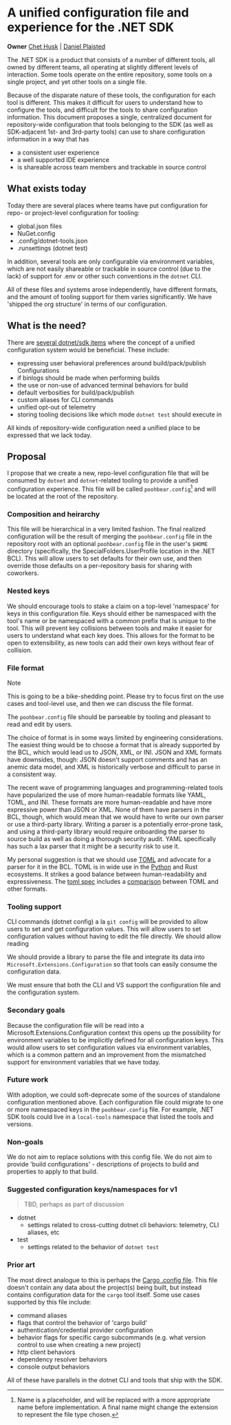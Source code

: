 # A unified configuration file and experience for the .NET SDK

**Owner** [Chet Husk](https://github.com/baronfel) | [Daniel Plaisted](https://github.com/dsplaisted)

The .NET SDK is a product that consists of a number of different tools, all owned by different teams, all operating at slightly different levels of interaction. Some tools operate on the entire repository, some tools on a single project, and yet other tools on a single file.

Because of the disparate nature of these tools, the configuration for each tool is different. This makes it difficult for users to understand how to configure the tools, and difficult for the tools to share configuration information. This document proposes a single, centralized document for repository-wide configuration that tools belonging to the SDK (as well as SDK-adjacent 1st- and 3rd-party tools) can use to share configuration information in a way that has

* a consistent user experience
* a well supported IDE experience
* is shareable across team members and trackable in source control

## What exists today

Today there are several places where teams have put configuration for repo- or project-level configuration for tooling:

* global.json files
* NuGet.config
* .config/dotnet-tools.json
* .runsettings (dotnet test)

In addition, several tools are only configurable via environment variables, which are not easily shareable or trackable in source control (due to the lack) of support for .env or other such conventions in the `dotnet` CLI.

All of these files and systems arose independently, have different formats, and the amount of tooling support for them varies significantly. We have 'shipped the org structure' in terms of our configuration.

## What is the need?

There are [several dotnet/sdk items](https://github.com/dotnet/sdk/issues?q=label%3Aconfig-system-candidate) where the concept of a unified configuration system would be beneficial. These include:

* expressing user behavioral preferences around build/pack/publish Configurations
* if binlogs should be made when performing builds
* the use or non-use of advanced terminal behaviors for build
* default verbosities for build/pack/publish
* custom aliases for CLI commands
* unified opt-out of telemetry
* storing tooling decisions like which mode `dotnet test` should execute in

All kinds of repository-wide configuration need a unified place to be expressed that we lack today.

## Proposal

I propose that we create a new, repo-level configuration file that will be consumed by `dotnet` and `dotnet`-related tooling to provide a unified configuration experience. This file will be called `poohbear.config`[^1] and will be located at the root of the repository.

### Composition and heirarchy

This file will be hierarchical in a very limited fashion. The final realized configuration will be the result of merging the `poohbear.config` file in the repository root with an optional `poohbear.config` file in the user's `$HOME` directory (specifically, the SpecialFolders.UserProfile location in the .NET BCL). This will allow users to set defaults for their own use, and then override those defaults on a per-repository basis for sharing with coworkers.

### Nested keys

We should encourage tools to stake a claim on a top-level 'namespace' for keys in this configuration file. Keys should either be namespaced with the tool's name or be namespaced with a common prefix that is unique to the tool. This will prevent key collisions between tools and make it easier for users to understand what each key does. This allows for the format to be open to extensibility, as new tools can add their own keys without fear of collision.

### File format

>[!NOTE]
> This is going to be a bike-shedding point. Please try to focus first on the use cases and tool-level use, and then we can discuss the file format.

The `poohbear.config` file should be parseable by tooling and pleasant to read and edit by users.

The choice of format is in some ways limited by engineering considerations. The easiest thing would be to choose a format that is already supported by the BCL, which would lead us to JSON, XML, or INI. JSON and XML formats have downsides, though: JSON doesn't support comments and has an anemic data model, and XML is historically verbose and difficult to parse in a consistent way.

The recent wave of programming languages and programming-related tools have popularized the use of more human-readable formats like YAML, TOML, and INI. These formats are more human-readable and have more expressive power than JSON or XML. None of them have parsers in the BCL, though, which would mean that we would have to write our own parser or use a third-party library. Writing a parser is a potentially error-prone task, and using a third-party library would require onboarding the parser to source build as well as doing a thorough security audit. YAML specifically has such a lax parser that it might be a security risk to use it.

My personal suggestion is that we should use [TOML][toml] and advocate for a parser for it in the BCL. TOML is in wide use in the [Python][python-why-toml] and Rust ecosystems. It strikes a good balance between human-readability and expressiveness. The [toml spec][toml-spec] includes a [comparison][toml-comparison] between TOML and other formats.

### Tooling support

CLI commands (dotnet config) a la `git config` will be provided to allow users to set and get configuration values. This will allow users to set configuration values without having to edit the file directly. We should allow reading

We should provide a library to parse the file and integrate its data into `Microsoft.Extensions.Configuration` so that tools can easily consume the configuration data.

We must ensure that both the CLI and VS support the configuration file and the configuration system.

### Secondary goals

Because the configuration file will be read into a Microsoft.Extensions.Configuration context this opens up the possibility for environment variables to be implicitly defined for all configuration keys. This would allow users to set configuration values via environment variables, which is a common pattern and an improvement from the mismatched support for environment variables that we have today.

### Future work

With adoption, we could soft-deprecate some of the sources of standalone configuration mentioned above. Each configuration file could migrate to one or more namespaced keys in the `poohbear.config` file. For example, .NET SDK tools could live in a `local-tools` namespace that listed the tools and versions.

### Non-goals

We do not aim to replace solutions with this config file.
We do not aim to provide 'build configurations' - descriptions of projects to build and properties to apply to that build.

### Suggested configuration keys/namespaces for v1

> TBD, perhaps as part of discussion

* dotnet
  * settings related to cross-cutting dotnet cli behaviors: telemetry, CLI aliases, etc
* test
  * settings related to the behavior of `dotnet test`

### Prior art

The most direct analogue to this is perhaps the [Cargo .config file][cargo-config]. This file doesn't contain any data about the project(s) being built, but instead contains configuration data for the `cargo` tool itself. Some use cases supported by this file include:

* command aliases
* flags that control the behavior of 'cargo build'
* authentication/credential provider configuration
* behavior flags for specific cargo subcommands (e.g. what version control to use when creating a new project)
* http client behaviors
* dependency resolver behaviors
* console output behaviors

All of these have parallels in the dotnet CLI and tools that ship with the SDK.



[cargo-config]: https://doc.rust-lang.org/cargo/reference/config.html#configuration-format
[toml]: https://toml.io
[toml-spec]: https://toml.io/en/v1.0.0
[toml-comparison]: https://github.com/toml-lang/toml?tab=readme-ov-file#comparison-with-other-formats
[python-why-toml]: https://peps.python.org/pep-0518/#other-file-formats
[^1]: Name is a placeholder, and will be replaced with a more appropriate name before implementation. A final name might change the extension to represent the file type chosen.
